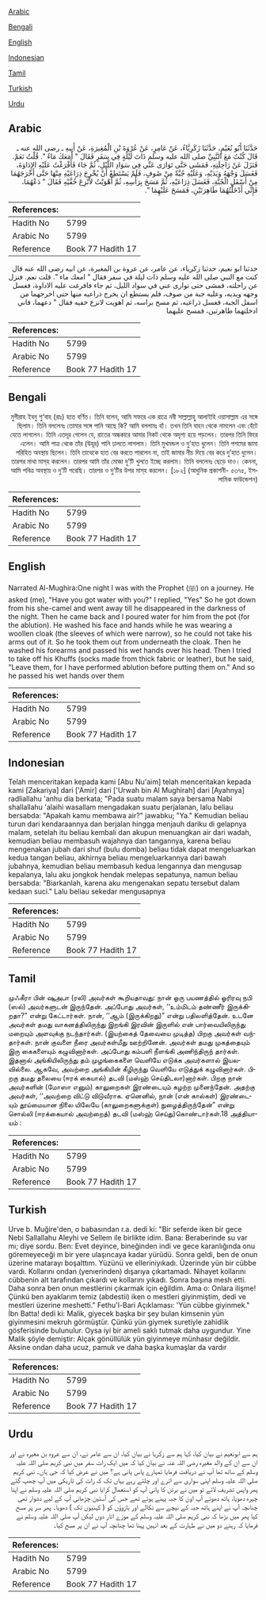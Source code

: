 [Arabic](#arabic)

[Bengali](#bengali)

[English](#english)

[Indonesian](#indonesian)

[Tamil](#tamil)

[Turkish](#turkish)

[Urdu](#urdu)

## Arabic


<div dir="rtl" lang="ar" style={{fontSize:'larger',backgroundColor:'#f8f9fa',padding:20}}>
حَدَّثَنَا أَبُو نُعَيْمٍ، حَدَّثَنَا زَكَرِيَّاءُ، عَنْ عَامِرٍ، عَنْ عُرْوَةَ بْنِ الْمُغِيرَةِ، عَنْ أَبِيهِ ـ رضى الله عنه ـ قَالَ كُنْتُ مَعَ النَّبِيِّ صلى الله عليه وسلم ذَاتَ لَيْلَةٍ فِي سَفَرٍ فَقَالَ ‏"‏ أَمَعَكَ مَاءٌ ‏"‏‏.‏ قُلْتُ نَعَمْ‏.‏ فَنَزَلَ عَنْ رَاحِلَتِهِ، فَمَشَى حَتَّى تَوَارَى عَنِّي فِي سَوَادِ اللَّيْلِ، ثُمَّ جَاءَ فَأَفْرَغْتُ عَلَيْهِ الإِدَاوَةَ، فَغَسَلَ وَجْهَهُ وَيَدَيْهِ، وَعَلَيْهِ جُبَّةٌ مِنْ صُوفٍ، فَلَمْ يَسْتَطِعْ أَنْ يُخْرِجَ ذِرَاعَيْهِ مِنْهَا حَتَّى أَخْرَجَهُمَا مِنْ أَسْفَلِ الْجُبَّةِ، فَغَسَلَ ذِرَاعَيْهِ، ثُمَّ مَسَحَ بِرَأْسِهِ، ثُمَّ أَهْوَيْتُ لأَنْزِعَ خُفَّيْهِ فَقَالَ ‏"‏ دَعْهُمَا، فَإِنِّي أَدْخَلْتُهُمَا طَاهِرَتَيْنِ، فَمَسَحَ عَلَيْهِمَا ‏"‏‏.‏
</div>
<div style={{backgroundColor:'#f8f9fa',padding:20, marginBottom: 10}}><table> <thead> <tr> <th>References:</th> <th></th> </tr> </thead> <tbody><tr><td>Hadith No</td><td>5799</td></tr><tr><td>Arabic No</td><td>5799</td></tr><tr><td>Reference</td><td>Book 77 Hadith 17</td></tr></tbody></table></div>


<div dir="rtl" lang="ar" style={{fontSize:'larger',backgroundColor:'#f8f9fa',padding:20}}>
حدثنا ابو نعيم، حدثنا زكرياء، عن عامر، عن عروة بن المغيرة، عن ابيه رضى الله عنه قال كنت مع النبي صلى الله عليه وسلم ذات ليلة في سفر فقال " امعك ماء ". قلت نعم. فنزل عن راحلته، فمشى حتى توارى عني في سواد الليل، ثم جاء فافرغت عليه الاداوة، فغسل وجهه ويديه، وعليه جبة من صوف، فلم يستطع ان يخرج ذراعيه منها حتى اخرجهما من اسفل الجبة، فغسل ذراعيه، ثم مسح براسه، ثم اهويت لانزع خفيه فقال " دعهما، فاني ادخلتهما طاهرتين، فمسح عليهما
</div>
<div style={{backgroundColor:'#f8f9fa',padding:20, marginBottom: 10}}><table> <thead> <tr> <th>References:</th> <th></th> </tr> </thead> <tbody><tr><td>Hadith No</td><td>5799</td></tr><tr><td>Arabic No</td><td>5799</td></tr><tr><td>Reference</td><td>Book 77 Hadith 17</td></tr></tbody></table></div>

## Bengali


<div dir="rtl" lang="bn" style={{fontSize:'larger',backgroundColor:'#f8f9fa',padding:20}}>
মুগীরাহ ইবনু শু‘বাহ (রাঃ) হতে বর্ণিত। তিনি বলেন, আমি সফরে এক রাত্রে নবী সাল্লাল্লাহু আলাইহি ওয়াসাল্লাম এর সঙ্গে ছিলাম। তিনি বললেনঃ তোমার সঙ্গে পানি আছে কি? আমি বললামঃ হাঁ। তখন তিনি বাহন থেকে নামলেন এবং হেঁটে যেতে লাগলেন। তিনি এতদূর গেলেন যে, রাতের অন্ধকারে আমার নিকট থেকে অদৃশ্য হয়ে পড়লেন। তারপর তিনি ফিরে এলেন। আমি পাত্র থেকে তাঁর (উযূর) পানি ঢালতে লাগলাম। তিনি মুখমন্ডল ও দু’হাত ধুলেন। তিনি পশমের জামা পরিহিত অবস্থায় ছিলেন। তিনি তাত্থেকে হাত বের করতে পারলেন না, তাই জামার নীচ দিয়ে বের করে দু’হাত ধুলেন। তারপর মাথা মাস্‌হ করলেন। তারপর আমি তাঁর মোজা দু’টি খুলতে ইচ্ছে করলাম। তিনি বললেনঃ ছেড়ে দাও। কেননা, আমি পবিত্র অবস্থায় ও দু’টি পরেছি। তারপর ও দু’টির উপর মাস্‌হ করলেন। [১৮২] (আধুনিক প্রকাশনী- ৫৩৭৫, ইসলামিক ফাউন্ডেশন)
</div>
<div style={{backgroundColor:'#f8f9fa',padding:20, marginBottom: 10}}><table> <thead> <tr> <th>References:</th> <th></th> </tr> </thead> <tbody><tr><td>Hadith No</td><td>5799</td></tr><tr><td>Arabic No</td><td>5799</td></tr><tr><td>Reference</td><td>Book 77 Hadith 17</td></tr></tbody></table></div>

## English


<div dir="ltr" lang="en" style={{fontSize:'larger',backgroundColor:'#f8f9fa',padding:20}}>
Narrated Al-Mughira:One night I was with the Prophet (ﷺ) on a journey. He asked (me), "Have you got water with you?" I replied, "Yes" So he got down from his she-camel and went away till he disappeared in the darkness of the night. Then he came back and I poured water for him from the pot (for the ablution). He washed his face and hands while he was wearing a woollen cloak (the sleeves of which were narrow), so he could not take his arms out of it. So he took them out from underneath the cloak. Then he washed his forearms and passed his wet hands over his head. Then I tried to take off his Khuffs (socks made from thick fabric or leather), but he said, "Leave them, for I have performed ablution before putting them on." And so he passed his wet hands over them
</div>
<div style={{backgroundColor:'#f8f9fa',padding:20, marginBottom: 10}}><table> <thead> <tr> <th>References:</th> <th></th> </tr> </thead> <tbody><tr><td>Hadith No</td><td>5799</td></tr><tr><td>Arabic No</td><td>5799</td></tr><tr><td>Reference</td><td>Book 77 Hadith 17</td></tr></tbody></table></div>

## Indonesian


<div dir="ltr" lang="id" style={{fontSize:'larger',backgroundColor:'#f8f9fa',padding:20}}>
Telah menceritakan kepada kami [Abu Nu'aim] telah menceritakan kepada kami [Zakariya] dari ['Amir] dari ['Urwah bin Al Mughirah] dari [Ayahnya] radliallahu 'anhu dia berkata; "Pada suatu malam saya bersama Nabi shallallahu 'alaihi wasallam mengadakan suatu perjalanan, lalu beliau bersabda: "Apakah kamu membawa air?" jawabku; "Ya." Kemudian beliau turun dari kendaraannya dan berjalan hingga menjauh dariku di gelapnya malam, setelah itu beliau kembali dan akupun menuangkan air dari wadah, kemudian beliau membasuh wajahnya dan tangannya, karena beliau mengenakan jubah dari shuf (bulu domba) beliau tidak dapat mengeluarkan kedua tangan beliau, akhirnya beliau mengeluarkannya dari bawah jubahnya, kemudian beliau membasuh kedua lengannya dan mengusap kepalanya, lalu aku jongkok hendak melepas sepatunya, namun beliau bersabda: "Biarkanlah, karena aku mengenakan sepatu tersebut dalam kedaan suci." Lalu beliau sekedar mengusapnya
</div>
<div style={{backgroundColor:'#f8f9fa',padding:20, marginBottom: 10}}><table> <thead> <tr> <th>References:</th> <th></th> </tr> </thead> <tbody><tr><td>Hadith No</td><td>5799</td></tr><tr><td>Arabic No</td><td>5799</td></tr><tr><td>Reference</td><td>Book 77 Hadith 17</td></tr></tbody></table></div>

## Tamil


<div dir="ltr" lang="ta" style={{fontSize:'larger',backgroundColor:'#f8f9fa',padding:20}}>
முஃகீரா பின் ஷுஅபா (ரலி) அவர்கள் கூறியதாவது: நான் ஒரு பயணத்தில் ஓரிரவு நபி (ஸல்) அவர்களுடன் இருந்தேன். அப்போது அவர்கள், ‘‘உம்மிடம் தண்ணீர் இருக்கிறதா?” என்று கேட்டார்கள். நான், ‘‘ஆம் (இருக்கிறது)” என்று பதிலளித்தேன். உடனே அவர்கள் தமது வாகனத்திலிருந்து இறங்கி இரவின் இருளில் என் பார்வையிலிருந்து மறையும் அளவுக்கு நடந்தார்கள். (இயற்கைத் தேவையை முடித்த) பிறகு அவர்கள் வந்தார்கள். நான் குவளை நீரை அவர்கள்மீது ஊற்றினேன். அவர்கள் தமது முகத்தையும் இரு கைகளையும் கழுவினார்கள். அப்போது கம்பளி நீளங்கி அணிந்திருந் தார்கள். இதனால் அங்கியிலிருந்து தம் முழங்கைகளை வெளியே எடுக்க அவர்களால் இயலவில்லை. ஆகவே, அவற்றை அங்கியின் கீழிருந்து வெளியே எடுத்துக் கழுவினார்கள். பிறகு தமது தலையை (ஈரக் கையால்) தடவி (மஸ்ஹ் செய்திடலா)னார்கள். பிறகு நான் அவர்களின் (மோஸா எனும்) காலுறைகள் இரண்டையும் கழற்ற முனைந்தேன். அதற்கு அவர்கள், ‘‘அவற்றை விட்டு விடுவீராக. ஏனெனில், நான் (என் கால்கள்) இரண்டையும் தூய்மையான நிலை யிலேயே (காலுறைகளுக்குள்) நுழைத்திருந்தேன்” என்று சொல்லி (ஈரக்கையால் அவற்றைத்) தடவி (மஸ்ஹ் செய்து)கொண்டார்கள்.18 அத்தியாயம் :
</div>
<div style={{backgroundColor:'#f8f9fa',padding:20, marginBottom: 10}}><table> <thead> <tr> <th>References:</th> <th></th> </tr> </thead> <tbody><tr><td>Hadith No</td><td>5799</td></tr><tr><td>Arabic No</td><td>5799</td></tr><tr><td>Reference</td><td>Book 77 Hadith 17</td></tr></tbody></table></div>

## Turkish


<div dir="ltr" lang="tr" style={{fontSize:'larger',backgroundColor:'#f8f9fa',padding:20}}>
Urve b. Muğire'den, o babasından r.a. dedi ki: "Bir seferde iken bir gece Nebi Sallallahu Aleyhi ve Sellem ile birlikte idim. Bana: Beraberinde su var mı; diye sordu. Ben: Evet deyince, bineğinden indi ve gece karanlığında onu göremeyeceği m bir yere ulaşıncaya kadar yürüdü. Sonra geldi, ben de onun üzerine matarayı boşalttım. Yüzünü ve elleriniyıkadı. Üzerinde yün bir cübbe vardı. Kollarını ondan (yenıerinden) dışarıya çıkartamadı. Nihayet kollarını cübbenin alt tarafından çıkardı ve kollarını yıkadı. Sonra başına mesh etti. Daha sonra ben onun mestIerini çıkarmak için eğildim. Ama o: Onlara ilişme! Çünkü ben ayaklarım temiz (abdestii) iken o mestIeri giyinmiştim, dedi ve mestleri üzerine meshetti." Fethu'l-Bari Açıklaması: 'Yün cübbe giyinmek." İbn Batta! dedi ki: Malik, giyecek başka bir şey bulan kimsenin yün giyinmesini mekruh görmüştür. Çünkü yün giymek suretiyle zahidlik gösferisinde bulunulur. Oysa iyi bir ameli saklı tutmak daha uygundur. Yine Malik şöyle demiştir: Alçak gönüllülük yün giyinmeye münhasır değildir. Aksine ondan daha ucuz, pamuk ve daha başka kumaşlar da vardır
</div>
<div style={{backgroundColor:'#f8f9fa',padding:20, marginBottom: 10}}><table> <thead> <tr> <th>References:</th> <th></th> </tr> </thead> <tbody><tr><td>Hadith No</td><td>5799</td></tr><tr><td>Arabic No</td><td>5799</td></tr><tr><td>Reference</td><td>Book 77 Hadith 17</td></tr></tbody></table></div>

## Urdu


<div dir="rtl" lang="ur" style={{fontSize:'larger',backgroundColor:'#f8f9fa',padding:20}}>
ہم سے ابونعیم نے بیان کیا، کہا ہم سے زکریا نے بیان کیا، ان سے عامر نے، ان سے عروہ بن مغیرہ نے اور ان سے ان کے والد مغیرہ رضی اللہ عنہ نے بیان کیا کہ میں ایک رات سفر میں نبی کریم صلی اللہ علیہ وسلم کے ساتھ تھا آپ نے دریافت فرمایا تمہارے پاس پانی ہے؟ میں نے عرض کیا کہ جی ہاں۔ نبی کریم صلی اللہ علیہ وسلم اپنی سواری سے اترے اور چلتے رہے یہاں تک کہ رات کی تاریکی میں آپ چھپ گئے پھر واپس تشریف لائے تو میں نے برتن کا پانی آپ کو استعمال کرایا نبی کریم صلی اللہ علیہ وسلم نے اپنا چہرہ دھویا، ہاتھ دھوئے آپ اون کا جبہ پہنے ہوئے تھے جس کی آستین چڑھانی آپ کے لیے دشوار تھی چنانچہ آپ نے اپنے ہاتھ جبہ کے نیچے سے نکالے اور بازوؤں کو ( کہنیوں تک ) دھویا۔ پھر سر پر مسح کیا پھر میں بڑھا کہ نبی کریم صلی اللہ علیہ وسلم کے موزے اتار دوں لیکن آپ صلی اللہ علیہ وسلم نے فرمایا کہ رہنے دو میں نے طہارت کے بعد انہیں پہنا تھا چنانچہ آپ نے ان پر مسح کیا۔
</div>
<div style={{backgroundColor:'#f8f9fa',padding:20, marginBottom: 10}}><table> <thead> <tr> <th>References:</th> <th></th> </tr> </thead> <tbody><tr><td>Hadith No</td><td>5799</td></tr><tr><td>Arabic No</td><td>5799</td></tr><tr><td>Reference</td><td>Book 77 Hadith 17</td></tr></tbody></table></div>